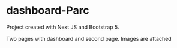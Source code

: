# dashboard-Parc

Project created with Next JS and Bootstrap 5.

Two pages with dashboard and second page. 
Images are attached
